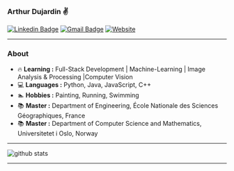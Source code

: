 


### Arthur Dujardin :v:
[![Linkedin Badge](https://img.shields.io/badge/-arthurdujardin-blue?style=flat-square&logo=Linkedin&logoColor=white&link=https://www.linkedin.com/in/arthurdujardin//)](https://www.linkedin.com/in/arthur-dujardin-2a0659153/) [![Gmail Badge](https://img.shields.io/badge/-adujardin.contact@gmail.com-c14438?style=flat-square&logo=Gmail&logoColor=white&link=mailto:adujardin.contact@gmail.com)](mailto:adujardin.contact@gmail.com)
[![Website](https://img.shields.io/website?url=http%3A%2F%2Farthurdujardin.com)](https://arthurdujardin.com)

---------------------------------------------------------------------------------------------------------------------------------------------------------------------------------
### About

-  :fire: **Learning :** Full-Stack Development | Machine-Learning | Image Analysis & Processing |Computer Vision
-  :computer: **Languages :** Python, Java, JavaScript, C++
-  :swimmer: **Hobbies :** Painting, Running, Swimming
-  :books: **Master :** Department of Engineering, École Nationale des Sciences Géographiques, France
-  :books: **Master :** Department of Computer Science and Mathematics, Universitetet i Oslo, Norway 

---------------------------------------------------------------------------------------------------------------------------------------------------------------------------------

![github stats](https://github-readme-stats.vercel.app/api?username=arthurdjn&show_icons=true)

---------------------------------------------------------------------------------------------------------------------------------------------------------------------------------
